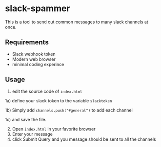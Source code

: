 # slack-spammer
This is a tool to send out common messages to many slack channels at once.

## Requirements
 * Slack webhook token
 * Modern web browser
 * minimal coding experince

## Usage
 1) edit the source code of `index.html`
 
 1a) define your slack token to the variable `slacktoken`
 
 1b) Simply add `channels.push("#general")` to add each channel
 
 1c) and save the file.
 
 2) Open `index.html` in your favorite browser
 3) Enter your message
 4) click Submit Query and you message should be sent to all the channels
